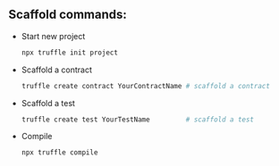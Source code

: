 ## Scaffold commands:

-  Start new project
	```bash
	npx truffle init project
	```
    
- Scaffold a contract
	```bash
	truffle create contract YourContractName # scaffold a contract
	```
    
- Scaffold a test
	```bash
	truffle create test YourTestName         # scaffold a test
	```
	
- Compile
	```bash
	npx truffle compile
	```
	
	